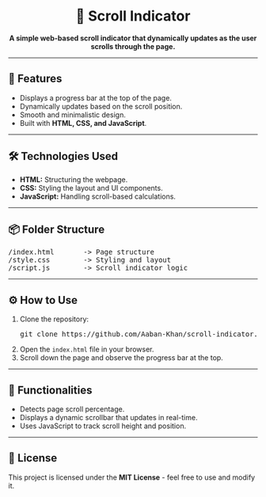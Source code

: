 <h1 align="center">📜 Scroll Indicator</h1>

<p align="center">
  <strong>A simple web-based scroll indicator that dynamically updates as the user scrolls through the page.</strong>
</p>

---

<h2>🚀 Features</h2>
<ul>
  <li>Displays a progress bar at the top of the page.</li>
  <li>Dynamically updates based on the scroll position.</li>
  <li>Smooth and minimalistic design.</li>
  <li>Built with <strong>HTML, CSS, and JavaScript</strong>.</li>
</ul>

---

<h2>🛠️ Technologies Used</h2>
<ul>
  <li><strong>HTML:</strong> Structuring the webpage.</li>
  <li><strong>CSS:</strong> Styling the layout and UI components.</li>
  <li><strong>JavaScript:</strong> Handling scroll-based calculations.</li>
</ul>

---

<h2>📦 Folder Structure</h2>
<pre>
/index.html       -> Page structure  
/style.css        -> Styling and layout  
/script.js        -> Scroll indicator logic  
</pre>

---

<h2>⚙️ How to Use</h2>
<ol>
  <li>Clone the repository:</li>
  <pre>git clone https://github.com/Aaban-Khan/scroll-indicator.git</pre>
  
  <li>Open the <code>index.html</code> file in your browser.</li>
  
  <li>Scroll down the page and observe the progress bar at the top.</li>
</ol>

---

<h2>🎯 Functionalities</h2>
<ul>
  <li>Detects page scroll percentage.</li>
  <li>Displays a dynamic scrollbar that updates in real-time.</li>
  <li>Uses JavaScript to track scroll height and position.</li>
</ul>

---

<h2>📜 License</h2>
<p>This project is licensed under the <strong>MIT License</strong> - feel free to use and modify it.</p>
